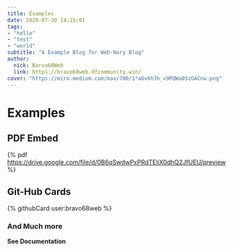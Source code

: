 ```yaml
---
title: Examples
date: 2020-07-30 14:15:01
tags: 
- "hello"
- "test"
- "world"
subtitle: "A Example Blog for Web-Nary Blog"
author: 
  nick: Barvo68Web
  link: https://bravo68web.dfcommunity.win/
cover: "https://miro.medium.com/max/700/1*aOv6h3h_v9PQWa03zGACnw.png"
---
```


# Examples

## PDF Embed

{% pdf https://drive.google.com/file/d/0B6qSwdwPxPRdTEliX0dhQ2JfUEU/preview %}

## Git-Hub Cards

{% githubCard user:bravo68web %}

### And Much more 

**See Documentation**